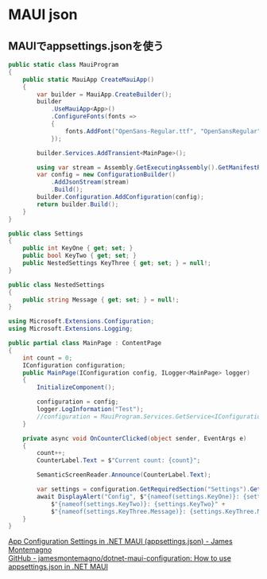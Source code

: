 # MAUI json

## MAUIでappsettings.jsonを使う

``` cs : MauiProgram.cs
public static class MauiProgram
{
    public static MauiApp CreateMauiApp()
    {
        var builder = MauiApp.CreateBuilder();
        builder
            .UseMauiApp<App>()
            .ConfigureFonts(fonts =>
            {
                fonts.AddFont("OpenSans-Regular.ttf", "OpenSansRegular");
            });

        builder.Services.AddTransient<MainPage>();

        using var stream = Assembly.GetExecutingAssembly().GetManifestResourceStream("projectname.appsettings.json");
        var config = new ConfigurationBuilder()
            .AddJsonStream(stream)
            .Build();
        builder.Configuration.AddConfiguration(config);
        return builder.Build();
    }
}

public class Settings
{
    public int KeyOne { get; set; }
    public bool KeyTwo { get; set; }
    public NestedSettings KeyThree { get; set; } = null!;
}

public class NestedSettings
{
    public string Message { get; set; } = null!;
}
```

``` cs
using Microsoft.Extensions.Configuration;
using Microsoft.Extensions.Logging;

public partial class MainPage : ContentPage
{
    int count = 0;
    IConfiguration configuration;
    public MainPage(IConfiguration config, ILogger<MainPage> logger)
    {
        InitializeComponent();

        configuration = config;
        logger.LogInformation("Test");
        //configuration = MauiProgram.Services.GetService<IConfiguration>();
    }

    private async void OnCounterClicked(object sender, EventArgs e)
    {
        count++;
        CounterLabel.Text = $"Current count: {count}";

        SemanticScreenReader.Announce(CounterLabel.Text);

        var settings = configuration.GetRequiredSection("Settings").Get<Settings>();
        await DisplayAlert("Config", $"{nameof(settings.KeyOne)}: {settings.KeyOne}" +
            $"{nameof(settings.KeyTwo)}: {settings.KeyTwo}" +
            $"{nameof(settings.KeyThree.Message)}: {settings.KeyThree.Message}", "OK");
    }
}
```

[App Configuration Settings in .NET MAUI (appsettings.json) - James Montemagno](https://montemagno.com/dotnet-maui-appsettings-json-configuration/)  
[GitHub - jamesmontemagno/dotnet-maui-configuration: How to use appsettings.json in .NET MAUI](https://github.com/jamesmontemagno/dotnet-maui-configuration)  
